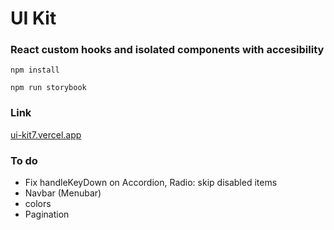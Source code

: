# UI Kit

### React custom hooks and isolated components with accesibility

`npm install`

`npm run storybook`

### Link

[ui-kit7.vercel.app](https://ui-kit7.vercel.app/)

### To do

- Fix handleKeyDown on Accordion, Radio: skip disabled items
- Navbar (Menubar)
- colors
- Pagination
